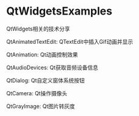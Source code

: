 ﻿# QtWidgetsExamples
QtWidgets相关的技术分享

QtAnimatedTextEdit: QTextEdit中插入Gif动画并显示

QtAnimation: Qt动画控制效果

QtAudioDevices: Qt获取音频设备信息

QtDialog: Qt自定义窗体系统按钮

QtCamera: Qt操作摄像头

QtGrayImage: Qt图片转灰度